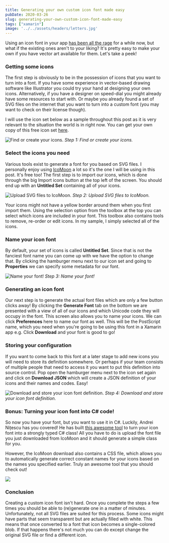 ```yaml
---
title: Generating your own custom icon font made easy
pubDate: 2020-03-26
slug: generating-your-own-custom-icon-font-made-easy
tags: ["xamarin"]
image: '../../assets/headers/letters.jpg'
---
```

Using an icon font in your app [has been all the rage](https://www.thewissen.io/using-custom-fonts-in-xamarin-forms/) for a while now, but what if the existing ones aren't to your liking? It's pretty easy to make your own if you have vector art available for them. Let's take a peek!

### Getting some icons
The first step is obviously to be in the possession of icons that you want to turn into a font. If you have some experience in vector-based drawing software like Illustrator you could try your hand at designing your own icons. Alternatively, if you have a designer on speed-dial you might already have some resources to start with. Or maybe you already found a set of SVG files on the internet that you want to turn into a custom font (you may want to check on their license though).

I will use the icon set below as a sample throughout this post as it is very relevant to the situation the world is in right now. You can get your own copy of this free icon set [here](https://www.sketchappsources.com/free-source/4331-stop-virus-outline-icons-sketch-freebie-resource.html).

![Find or create your icons.](/images/posts/stop-virus-outline-icons-iconfinder-nandiny.png)
*Step 1: Find or create your icons.*

### Select the icons you need
Various tools exist to generate a font for you based on SVG files. I personally enjoy using [IcoMoon](https://icomoon.io/app/) a lot so it's the one I will be using in this post. It's free too! The first step is to import our icons, which is done through the big Import icons button at the top left of the screen. You should end up with an **Untitled Set** containing all of your icons.

![Upload SVG files to IcoMoon.](/images/posts/image-52.png)
*Step 2: Upload SVG files to IcoMoon.*

Your icons might not have a yellow border around them when you first import them. Using the selection option from the toolbox at the top you can select which icons are included in your font. This toolbox also contains tools to remove, re-order or edit icons. In my sample, I simply selected all of the icons.

### Name your icon font
By default, your set of icons is called **Untitled Set**. Since that is not the fanciest font name you can come up with we have the option to change that. By clicking the hamburger menu next to our icon set and going to **Properties** we can specify some metadata for our font.

![Name your font!](/images/posts/image-53.png)
*Step 3: Name your font!*

### Generating an icon font
Our next step is to generate the actual font files which are only a few button clicks away! By clicking the **Generate Font** tab on the bottom we are presented with a view of all of our icons and which Unicode code they will occupy in the font. This screen also allows you to name your icons.
We can click **Preferences** here to name our font as well. This will be the PostScript name, which you need when you're going to be using this font in a Xamarin app e.g. Click **Download** and your font is good to go!

### Storing your configuration
If you want to come back to this font at a later stage to add new icons you will need to store its definition somewhere. Or perhaps if your team consists of multiple people that need to access it you want to put this definition into source control. Pop open the hamburger menu next to the icon set again and click on **Download JSON** which will create a JSON definition of your icons and their names and codes. Easy!

![Download and store your icon font definition.](/images/posts/image-54.png)
*Step 4: Download and store your icon font definition.*

### Bonus: Turning your icon font into C# code!
So now you have your font, but you want to use it in C#. Luckily, Andrei Nițescu has you covered! He has built [this awesome tool](https://andreinitescu.github.io/IconFont2Code/) to turn your icon font into a strongly typed C# class! All you have to do is upload the font file you just downloaded from IcoMoon and it should generate a simple class for you.

However, the IcoMoon download also contains a CSS file, which allows you to automatically generate correct constant names for your icons based on the names you specified earlier. Truly an awesome tool that you should check out!

![](/images/posts/image-55.png)

### Conclusion
Creating a custom icon font isn't hard. Once you complete the steps a few times you should be able to (re)generate one in a matter of minutes. Unfortunately, not all SVG files are suited for this process. Some icons might have parts that seem transparent but are actually filled with white. This means that once converted to a font that icon becomes a single-colored blob. If that happens there's not much you can do except change the original SVG file or find a different icon.